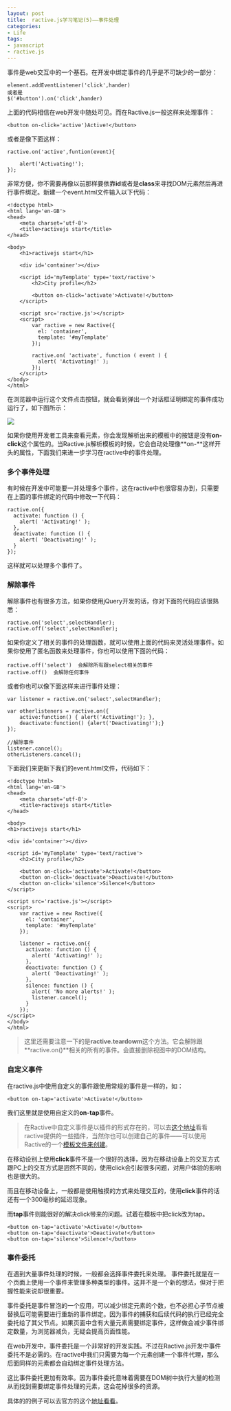 ```yaml
---
layout: post
title: 	ractive.js学习笔记(5)——事件处理
categories:
- Life
tags:
- javascript
- ractive.js
---
```


事件是web交互中的一个基石。在开发中绑定事件的几乎是不可缺少的一部分：

    element.addEventListener('click',hander)
	或者是
	$('#button').on('click',hander)

上面的代码相信在web开发中随处可见。而在Ractive.js一般这样来处理事件：

    <button on-click='active')Active!</button>

或者是像下面这样：

    ractive.on('active',funtion(event){

		alert('Activating!');
	});

非常方便，你不需要再像以前那样要依靠**id**或者是**class**来寻找DOM元素然后再进行事件绑定。新建一个event.html文件输入以下代码：

    <!doctype html>
	<html lang='en-GB'>
	<head>
	    <meta charset='utf-8'>
	    <title>ractivejs start</title>
	</head>
	
	<body>
	    <h1>ractivejs start</h1>
	
	    <div id='container'></div>
	
	    <script id='myTemplate' type='text/ractive'>
	        <h2>City profile</h2>
	
	        <button on-click='activate'>Activate!</button>
	    </script>
	
	    <script src='ractive.js'></script>
		<script>
	        var ractive = new Ractive({
	          el: 'container',
	          template: '#myTemplate'
	        });
	
	        ractive.on( 'activate', function ( event ) {
	          alert( 'Activating!' );
	        });
	    </script>
	</body>
	</html>

在浏览器中运行这个文件点击按钮，就会看到弹出一个对话框证明绑定的事件成功运行了，如下图所示：

![](http://pic.yupoo.com/reicky_v/DymHIcLO/medium.jpg)

如果你使用开发者工具来查看元素，你会发现解析出来的模板中的按钮是没有**on-click**这个属性的。当Ractive.js解析模板的时候，它会自动处理像**on-**这样开头的属性，下面我们来进一步学习在ractive中的事件处理。

### 多个事件处理 ###

有时候在开发中可能要一并处理多个事件，这在ractive中也很容易办到，只需要在上面的事件绑定的代码中修改一下代码：

    ractive.on({
	  activate: function () {
	    alert( 'Activating!' );
	  },
	  deactivate: function () {
	    alert( 'Deactivating!' );
	  }
	});

这样就可以处理多个事件了。

### 解除事件 ###

解除事件也有很多方法，如果你使用jQuery开发的话，你对下面的代码应该很熟悉：

    ractive.on('select',selectHandler);
	ractive.off('select',selectHandler);

如果你定义了相关的事件的处理函数，就可以使用上面的代码来灵活处理事件。如果你使用了匿名函数来处理事件，你也可以使用下面的代码：

    ractive.off('select')  会解除所有跟select相关的事件
	ractive.off()  会解除任何事件

或者你也可以像下面这样来进行事件处理：

	var listener = ractive.on('select',selectHandler);

	var otherlisteners = ractive.on({
		active:function() { alert('Activating!'); },
		deactivate:function() {alert('Deactivating!');}
	});

	//解除事件
	listener.cancel();
	otherListeners.cancel();

下面我们来更新下我们的event.html文件，代码如下：

    <!doctype html>
	<html lang='en-GB'>
	<head>
	    <meta charset='utf-8'>
	    <title>ractivejs start</title>
	</head>
	
	<body>
    <h1>ractivejs start</h1>

    <div id='container'></div>

    <script id='myTemplate' type='text/ractive'>
        <h2>City profile</h2>

        <button on-click='activate'>Activate!</button>
        <button on-click='deactivate'>Deactivate!</button>
        <button on-click='silence'>Silence!</button>
    </script>

    <script src='ractive.js'></script>
	<script>
        var ractive = new Ractive({
          el: 'container',
          template: '#myTemplate'
        });

        listener = ractive.on({
          activate: function () {
            alert( 'Activating!' );
          },
          deactivate: function () {
            alert( 'Deactivating!' );
          },
          silence: function () {
            alert( 'No more alerts!' );
            listener.cancel();
          }
        });
    </script>
	</body>
	</html>

> 这里还需要注意一下的是**ractive.teardowm**这个方法。它会解除跟**ractive.on()**相关的所有的事件。会直接删除视图中的DOM结构。

### 自定义事件 ###

在ractive.js中使用自定义的事件跟使用常规的事件是一样的，如：

    <button on-tap='activate'>Activate!</button>

我们这里就是使用自定义的**on-tap**事件。

> 在Ractive中自定义事件是以插件的形式存在的，可以去[这个地址](https://github.com/RactiveJS/Ractive/wiki/Plugins)看看ractive提供的一些插件，当然你也可以创建自己的事件——可以使用Ractive的一个[模板文件来创建](https://github.com/RactiveJS/Ractive/wiki/Plugin-APIs)。

在移动设别上使用**click**事件不是一个很好的选择，因为在移动设备上的交互方式跟PC上的交互方式是迥然不同的，使用click会引起很多问题，对用户体验的影响也是很大的。

而且在移动设备上，一般都是使用触摸的方式来处理交互的，使用**click**事件的话还有一个300毫秒的延迟现象。

而**tap**事件则能很好的解决click带来的问题。试着在模板中把click改为tap。

    <button on-tap='activate'>Activate!</button>
	<button on-tap='deactivate'>Deactivate!</button>
	<button on-tap='silence'>Silence!</button>

### 事件委托 ###

在遇到大量事件处理的时候，一般都会选择事件委托来处理。 事件委托就是在一个页面上使用一个事件来管理多种类型的事件。这并不是一个新的想法，但对于把握性能来说却很重要。

事件委托是事件冒泡的一个应用，可以减少绑定元素的个数，也不必担心子节点被替换后可能需要进行重新的事件绑定。因为事件的捕获和后续代码的执行已经完全委托给了其父节点。如果页面中含有大量元素需要绑定事件，这样做会减少事件绑定数量，为浏览器减负，无疑会提高页面性能。

在web开发中，事件委托是一个非常好的开发实践。不过在Ractive.js开发中事件委托不是必需的。在ractive中我们只需要为每一个元素创建一个事件代理，那么后面同样的元素都会自动绑定事件处理方法。

这比事件委托更加有效率。因为事件委托意味着需要在DOM树中执行大量的检测从而找到需要绑定事件处理的元素，这会花掉很多的资源。

具体的的例子可以去官方的这个[地址看看](http://learn.ractivejs.org/event-proxies/5/)。






    




